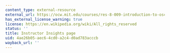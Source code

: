 ```yaml
---
content_type: external-resource
external_url: https://ocw.mit.edu/courses/res-8-009-introduction-to-oscillations-and-waves-summer-2017/pages/instructor-insights/
has_external_license_warning: true
license: https://en.wikipedia.org/wiki/All_rights_reserved
status: ''
title: Instructor Insights page
uid: 4ae26b05-aec6-4cd0-a2c4-d0ad783acccb
wayback_url: ''
---
```

